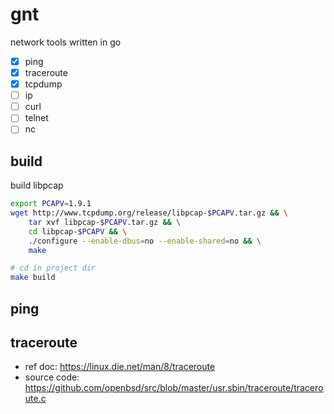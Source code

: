 # gnt
network tools written in go

- [x] ping
- [x] traceroute
- [x] tcpdump
- [ ] ip
- [ ] curl
- [ ] telnet
- [ ] nc

## build

build libpcap
```bash
export PCAPV=1.9.1
wget http://www.tcpdump.org/release/libpcap-$PCAPV.tar.gz && \
    tar xvf libpcap-$PCAPV.tar.gz && \
    cd libpcap-$PCAPV && \
    ./configure --enable-dbus=no --enable-shared=no && \
    make 

```

```bash
# cd in project dir
make build
```

## ping

## traceroute
- ref doc: https://linux.die.net/man/8/traceroute
- source code: https://github.com/openbsd/src/blob/master/usr.sbin/traceroute/traceroute.c
